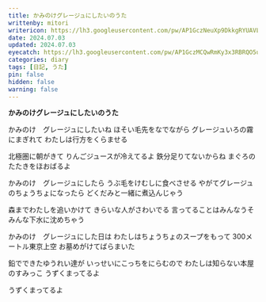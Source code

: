 ```yaml
---
title: かみのけグレージュにしたいのうた
writtenby: mitori
writericon: https://lh3.googleusercontent.com/pw/AP1GczNeuXp9DkkgRYUAVLpBQ5p86tIPlGBZTqeGdFkd3TSFo4Gwm81qaa3j9p0-XMVMilkKqxEIsrSRBdazwscW7i7zDWcS5kCj-5xbaKFdRQ_v19RQIuB9ZH7QTuGx2LeQWjpEvgI_4lCcjNrOor53aDO4=w400-h400-s-no
date: 2024.07.03
updated: 2024.07.03
eyecatch: https://lh3.googleusercontent.com/pw/AP1GczMCQwRmKy3x3RBRQO5uSVf0a_zDvbYjgECO3qj4YhZZhX8iWEX6n5AmYeT0uR7x8Ktyyu3lEB_9dfH1aL2S4FtDAftWjG9h4RfqPGBzOF98VWSV64At-efk2VlCjBrHCSyp5Idrx34yT2QepVUrWZEu=w1600-h838-s-no
categories: diary
tags: [日記, うた]
pin: false
hidden: false
warning: false
---
```


**かみのけグレージュにしたいのうた**
<div class="blank"></div>

かみのけ　グレージュにしたいね
ほそい毛先をなでながら
グレージュいろの霧にまぎれて
わたしは行方をくらませる

北極圏に朝がきて
りんごジュースが冷えてるよ
鉄分足りてないからね
まぐろのたたきをほおばるよ
<div class="blank"></div>

かみのけ　グレージュにしたら
うぶ毛をけむしに食べさせる
やがてグレージュのちょうちょになったら
どくだみと一緒に煮込んじゃう

森までわたしを追いかけて
きらいな人がさわいでる
言ってることはみんなうそ
みんな下水に沈めちゃう
<div class="blank"></div>

かみのけ　グレージュにした日は
わたしはちょうちょのスープをもって
300メートル東京上空
お墓めがけてばらまいた

鉛でできたゆうれい達が
いっせいにこっちをにらむので
わたしは知らない本屋のすみっこ
うずくまってるよ

うずくまってるよ

